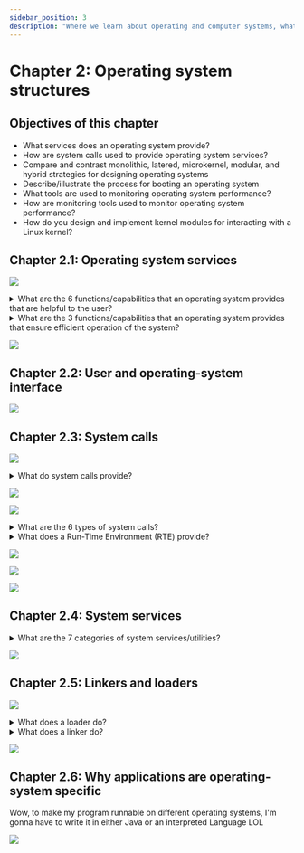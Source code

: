 ```yaml
---
sidebar_position: 3
description: "Where we learn about operating and computer systems, what they do, their architecture, security and more"
---
```


# Chapter 2: Operating system structures

## Objectives of this chapter
- What services does an operating system provide?
- How are system calls used to provide operating system services?
- Compare and contrast monolithic, latered, microkernel, modular, and hybrid strategies for designing operating systems
- Describe/illustrate the process for booting an operating system
- What tools are used to monitoring operating system performance?
- How are monitoring tools used to monitor operating system performance?
- How do you design and implement kernel modules for interacting with a Linux kernel?

## Chapter 2.1: Operating system services

![](./assets/f2.1.1.png)

<details>
    <summary>What are the 6 functions/capabilities that an operating system provides that are helpful to the user?</summary>
    <ul>
        <li>A user interface</li>
        <li>Ability to execute a program</li>
        <li>Ability to perform I/O operations</li>
        <li>Ability to manipulate the file system</li>
        <li>Ability to communicate with other processes via a network</li>
        <li>Ability to detect errors</li>
    </ul>
</details>

<details>
    <summary>What are the 3 functions/capabilities that an operating system provides that ensure efficient operation of the system?</summary>
    <ul>
        <li>Resource allocation</li>
        <li>Logging</li>
        <li>Protection and security</li>
    </ul>
</details>

![](./assets/sg2.1.png)

## Chapter 2.2: User and operating-system interface

![](./assets/sg2.2.png)

## Chapter 2.3: System calls

![](./assets/f2.3.1.png)

<details>
    <summary>What do system calls provide?</summary>
    <div>They provide an interface to the services made available by the operating system</div>
</details>

![](./assets/pa2.3.2.png)

![](./assets/f2.3.2.png)

<details>
    <summary>What are the 6 types of system calls?</summary>
    <ul>
        <li>Process control</li>
        <li>File management</li>
        <li>Device management</li>
        <li>Informationn maintenance</li>
        <li>Communications</li>
        <li>Protection</li>
    </ul>
</details>

<details>
    <summary>What does a Run-Time Environment (RTE) provide?</summary>
    <div>A full bundle of compiler, libraries, and laoders to be able to execute applications written in a given programming language</div>
</details>

![](./assets/f2.3.3.png)

![](./assets/standard-c-library.png)

![](./assets/sg2.3.png)

## Chapter 2.4: System services

<details>
    <summary>What are the 7 categories of system services/utilities?</summary>
    <ul>
        <li>File management</li>
        <li>Status information</li>
        <li>File modification</li>
        <li>Programming language support</li>
        <li>Program loading and execution</li>
        <li>Communications</li>
        <li>Background services</li>
    </ul>
</details>

![](./assets/sg2.4.png)

## Chapter 2.5: Linkers and loaders

![](./assets/pa2.5.1.png)

<details>
    <summary>What does a loader do?</summary>
    <div>Loads a binary executable file into memory so we can run it</div>
</details>

<details>
    <summary>What does a linker do?</summary>
    <div>It combines relocatable objectr files into a single executable file</div>
</details>

![](./assets/sg2.5.png)

## Chapter 2.6: Why applications are operating-system specific

Wow, to make my program runnable on different operating systems, I'm gonna have to write it in either Java or an interpreted Language LOL

![](./assets/sg2.6.png)
